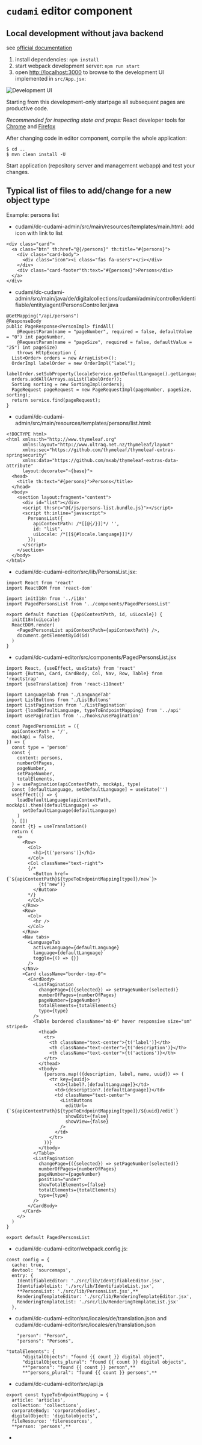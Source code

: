# `cudami` editor component

## Local development without java backend

see [official documentation](https://webpack.js.org/configuration/dev-server/)

1. install dependencies: `npm install`
2. start webpack development server: `npm run start`
3. open <http://localhost:3000> to browse to the development UI implemented in `src/App.jsx`:

![Development UI](./assets/development-ui.png)

Starting from this development-only startpage all subsequent pages are productive code.

*Recommended for inspecting state and props:* React developer tools for [Chrome](https://chrome.google.com/webstore/detail/react-developer-tools/fmkadmapgofadopljbjfkapdkoienihi) and [Firefox](https://addons.mozilla.org/en-US/firefox/addon/react-devtools/)

After changing code in editor component, compile the whole application:

```
$ cd ..
$ mvn clean install -U
```

Start application (repository server and management webapp) and test your changes.

## Typical list of files to add/change for a new object type

Example: persons list

* cudami/dc-cudami-admin/src/main/resources/templates/main.html: add icon with link to list

```
<div class="card">
  <a class="btn" th:href="@{/persons}" th:title="#{persons}">
    <div class="card-body">
      <div class="icon"><i class="fas fa-users"></i></div>
    </div>
    <div class="card-footer"th:text="#{persons}">Persons</div>
  </a>
</div>
```

* cudami/dc-cudami-admin/src/main/java/de/digitalcollections/cudami/admin/controller/identifiable/entity/agent/PersonsController.java

```
@GetMapping("/api/persons")
@ResponseBody
public PageResponse<PersonImpl> findAll(
    @RequestParam(name = "pageNumber", required = false, defaultValue = "0") int pageNumber,
    @RequestParam(name = "pageSize", required = false, defaultValue = "25") int pageSize)
    throws HttpException {
  List<Order> orders = new ArrayList<>();
  OrderImpl labelOrder = new OrderImpl("label");
  labelOrder.setSubProperty(localeService.getDefaultLanguage().getLanguage());
  orders.addAll(Arrays.asList(labelOrder));
  Sorting sorting = new SortingImpl(orders);
  PageRequest pageRequest = new PageRequestImpl(pageNumber, pageSize, sorting);
  return service.find(pageRequest);
}
```

* cudami/dc-cudami-admin/src/main/resources/templates/persons/list.html:

```
<!DOCTYPE html>
<html xmlns:th="http://www.thymeleaf.org"
      xmlns:layout="http://www.ultraq.net.nz/thymeleaf/layout"
      xmlns:sec="https://github.com/thymeleaf/thymeleaf-extras-springsecurity"
      xmlns:data="https://github.com/mxab/thymeleaf-extras-data-attribute"
      layout:decorate="~{base}">
  <head>
    <title th:text="#{persons}">Persons</title>
  </head>
  <body>
    <section layout:fragment="content">
      <div id="list"></div>
      <script th:src="@{/js/persons-list.bundle.js}"></script>
      <script th:inline="javascript">
        PersonsList({
          apiContextPath: /*[[@{/}]]*/ '',
          id: "list",
          uiLocale: /*[[${#locale.language}]]*/
        });
      </script>
    </section>
  </body>
</html>
```

* cudami/dc-cudami-editor/src/lib/PersonsList.jsx:

```
import React from 'react'
import ReactDOM from 'react-dom'

import initI18n from '../i18n'
import PagedPersonsList from '../components/PagedPersonsList'

export default function ({apiContextPath, id, uiLocale}) {
  initI18n(uiLocale)
  ReactDOM.render(
    <PagedPersonsList apiContextPath={apiContextPath} />,
    document.getElementById(id)
  )
}
```

* cudami/dc-cudami-editor/src/components/PagedPersonsList.jsx

```
import React, {useEffect, useState} from 'react'
import {Button, Card, CardBody, Col, Nav, Row, Table} from 'reactstrap'
import {useTranslation} from 'react-i18next'

import LanguageTab from './LanguageTab'
import ListButtons from './ListButtons'
import ListPagination from './ListPagination'
import {loadDefaultLanguage, typeToEndpointMapping} from '../api'
import usePagination from '../hooks/usePagination'

const PagedPersonsList = ({
  apiContextPath = '/',
  mockApi = false,
}) => {
  const type = 'person'
  const {
    content: persons,
    numberOfPages,
    pageNumber,
    setPageNumber,
    totalElements,
  } = usePagination(apiContextPath, mockApi, type)
  const [defaultLanguage, setDefaultLanguage] = useState('')
  useEffect(() => {
    loadDefaultLanguage(apiContextPath, mockApi).then((defaultLanguage) =>
      setDefaultLanguage(defaultLanguage)
    )
  }, [])
  const {t} = useTranslation()
  return (
    <>
      <Row>
        <Col>
          <h1>{t('persons')}</h1>
        </Col>
        <Col className="text-right">
        {/*
          <Button href={`${apiContextPath}${typeToEndpointMapping[type]}/new`}>
            {t('new')}
          </Button>
        */}
        </Col>
      </Row>
      <Row>
        <Col>
          <hr />
        </Col>
      </Row>
      <Nav tabs>
        <LanguageTab
          activeLanguage={defaultLanguage}
          language={defaultLanguage}
          toggle={() => {}}
        />
      </Nav>
      <Card className="border-top-0">
        <CardBody>
          <ListPagination
            changePage={({selected}) => setPageNumber(selected)}
            numberOfPages={numberOfPages}
            pageNumber={pageNumber}
            totalElements={totalElements}
            type={type}
          />
          <Table bordered className="mb-0" hover responsive size="sm" striped>
            <thead>
              <tr>
                <th className="text-center">{t('label')}</th>
                <th className="text-center">{t('description')}</th>
                <th className="text-center">{t('actions')}</th>
              </tr>
            </thead>
            <tbody>
              {persons.map(({description, label, name, uuid}) => (
                <tr key={uuid}>
                  <td>{label?.[defaultLanguage]}</td>
                  <td>{description?.[defaultLanguage]}</td>
                  <td className="text-center">
                    <ListButtons
                      editUrl={`${apiContextPath}${typeToEndpointMapping[type]}/${uuid}/edit`}
                      showEdit={false}
                      showView={false}
                    />
                  </td>
                </tr>
              ))}
            </tbody>
          </Table>
          <ListPagination
            changePage={({selected}) => setPageNumber(selected)}
            numberOfPages={numberOfPages}
            pageNumber={pageNumber}
            position="under"
            showTotalElements={false}
            totalElements={totalElements}
            type={type}
          />
        </CardBody>
      </Card>
    </>
  )
}

export default PagedPersonsList
```

* cudami/dc-cudami-editor/webpack.config.js:

```
const config = {
  cache: true,
  devtool: 'sourcemaps',
  entry: {
    IdentifiableEditor: './src/lib/IdentifiableEditor.jsx',
    IdentifiableList: './src/lib/IdentifiableList.jsx',
    **PersonsList: './src/lib/PersonsList.jsx',**
    RenderingTemplateEditor: './src/lib/RenderingTemplateEditor.jsx',
    RenderingTemplateList: './src/lib/RenderingTemplateList.jsx'
  },
```

* cudami/dc-cudami-editor/src/locales/de/translation.json and
  cudami/dc-cudami-editor/src/locales/en/translation.json

```
    "person": "Person",
    "persons": "Persons",

"totalElements": {
      "digitalObjects": "found {{ count }} digital object",
      "digitalObjects_plural": "found {{ count }} digital objects",
      **"persons": "found {{ count }} person",**
      **"persons_plural": "found {{ count }} persons",**
```

* cudami/dc-cudami-editor/src/api.js

```
export const typeToEndpointMapping = {
  article: 'articles',
  collection: 'collections',
  corporateBody: 'corporatebodies',
  digitalObject: 'digitalobjects',
  fileResource: 'fileresources',
  **person: 'persons',**
```

* 